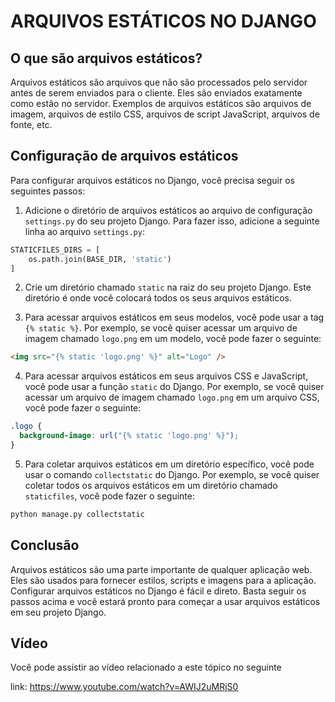 # ARQUIVOS ESTÁTICOS NO DJANGO

## O que são arquivos estáticos?

Arquivos estáticos são arquivos que não são processados pelo servidor antes de serem enviados para o cliente. Eles são enviados exatamente como estão no servidor. Exemplos de arquivos estáticos são arquivos de imagem, arquivos de estilo CSS, arquivos de script JavaScript, arquivos de fonte, etc.

## Configuração de arquivos estáticos

Para configurar arquivos estáticos no Django, você precisa seguir os seguintes passos:

1. Adicione o diretório de arquivos estáticos ao arquivo de configuração `settings.py` do seu projeto Django. Para fazer isso, adicione a seguinte linha ao arquivo `settings.py`:

```python
STATICFILES_DIRS = [
    os.path.join(BASE_DIR, 'static')
]
```

2. Crie um diretório chamado `static` na raiz do seu projeto Django. Este diretório é onde você colocará todos os seus arquivos estáticos.

3. Para acessar arquivos estáticos em seus modelos, você pode usar a tag `{% static %}`. Por exemplo, se você quiser acessar um arquivo de imagem chamado `logo.png` em um modelo, você pode fazer o seguinte:

```html
<img src="{% static 'logo.png' %}" alt="Logo" />
```

4. Para acessar arquivos estáticos em seus arquivos CSS e JavaScript, você pode usar a função `static` do Django. Por exemplo, se você quiser acessar um arquivo de imagem chamado `logo.png` em um arquivo CSS, você pode fazer o seguinte:

```css
.logo {
  background-image: url("{% static 'logo.png' %}");
}
```

5. Para coletar arquivos estáticos em um diretório específico, você pode usar o comando `collectstatic` do Django. Por exemplo, se você quiser coletar todos os arquivos estáticos em um diretório chamado `staticfiles`, você pode fazer o seguinte:

```bash
python manage.py collectstatic
```

## Conclusão

Arquivos estáticos são uma parte importante de qualquer aplicação web. Eles são usados para fornecer estilos, scripts e imagens para a aplicação. Configurar arquivos estáticos no Django é fácil e direto. Basta seguir os passos acima e você estará pronto para começar a usar arquivos estáticos em seu projeto Django.

## Vídeo

Você pode assistir ao vídeo relacionado a este tópico no seguinte

link: <https://www.youtube.com/watch?v=AWIJ2uMRjS0>
